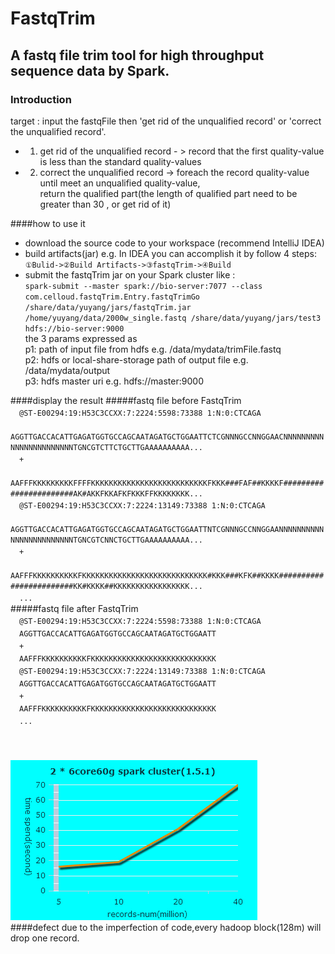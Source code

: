 FastqTrim
===
A fastq file trim tool for high throughput sequence data by Spark.
---
### Introduction
target : input the fastqFile then 'get rid of the unqualified record' or 'correct the unqualified record'.<br>
* 1. get rid of the unqualified record - > record that the first quality-value is less than the standard quality-values
* 2. correct the unqualified record -> foreach the record quality-value until meet an unqualified quality-value,
<br>return the qualified part(the length of qualified part need to be greater than 30 , or get rid of it)

####how to use it
* download the source code to your workspace (recommend IntelliJ IDEA)
* build artifacts(jar) e.g. In IDEA you can accomplish it by follow 4 steps:<br> `①Bulid->②Build Artifacts->③fastqTrim->④Build`
* submit the fastqTrim jar on your Spark cluster like :<br>
`spark-submit --master spark://bio-server:7077 --class com.celloud.fastqTrim.Entry.fastqTrimGo /share/data/yuyang/jars/fastqTrim.jar /home/yuyang/data/2000w_single.fastq /share/data/yuyang/jars/test3 hdfs://bio-server:9000` <br>the 3 params expressed as <br>
p1: path of input file from hdfs e.g. /data/mydata/trimFile.fastq<br>
p2: hdfs or local-share-storage path of output file e.g. /data/mydata/output<br>
p3: hdfs master uri e.g. hdfs://master:9000<br>

####display the result
#####fastq file before FastqTrim<br>
　`@ST-E00294:19:H53C3CCXX:7:2224:5598:73388 1:N:0:CTCAGA`<br>
　`AGGTTGACCACATTGAGATGGTGCCAGCAATAGATGCTGGAATTCTCGNNNGCCNNGGAACNNNNNNNNNNNNNNNNNNNNNNNTGNCGTCTTCTGCTTGAAAAAAAAAA...`<br>
　`+`<br>
　`AAFFFKKKKKKKKKFFFFKKKKKKKKKKKKKKKKKKKKKKKKKKFKKK###FAF##KKKKF#######################AK#AKKFKKAFKFKKKFFKKKKKKKK...`<br>
　`@ST-E00294:19:H53C3CCXX:7:2224:13149:73388 1:N:0:CTCAGA`<br>
　`AGGTTGACCACATTGAGATGGTGCCAGCAATAGATGCTGGAATTNTCGNNNGCCNNGGAANNNNNNNNNNNNNNNNNNNNNNNNTGNCGTCNNCTGCTTGAAAAAAAAAA...`<br>
　`+`<br>
　`AAFFFKKKKKKKKKKFKKKKKKKKKKKKKKKKKKKKKKKKKKKK#KKK###KFK##KKKK########################KK#KKKK##KKKKKKKKKKKKKKKKK...`<br>
　`...`<br>
#####fastq file after FastqTrim<br>
　`@ST-E00294:19:H53C3CCXX:7:2224:5598:73388 1:N:0:CTCAGA`<br>
　`AGGTTGACCACATTGAGATGGTGCCAGCAATAGATGCTGGAATT`<br>
　`+`<br>
　`AAFFFKKKKKKKKKKFKKKKKKKKKKKKKKKKKKKKKKKKKKKK`<br>
　`@ST-E00294:19:H53C3CCXX:7:2224:13149:73388 1:N:0:CTCAGA`<br>
　`AGGTTGACCACATTGAGATGGTGCCAGCAATAGATGCTGGAATT`<br>
　`+`<br>
　`AAFFFKKKKKKKKKKFKKKKKKKKKKKKKKKKKKKKKKKKKKKK`<br>
　`...`<br><br><br>
　　　　　　　　　　　　　　　　　![](https://github.com/yuyang2015/FastqTrim/raw/master/pic/demo.jpg)
<br>
####defect
due to the imperfection of code,every hadoop block(128m) will drop one record.
